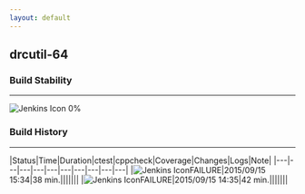 ```yaml
---
layout: default
---
```

## drcutil-64
### Build Stability
___
![Jenkins Icon](http://jenkinshrg.github.io/images/48x48/health-00to19.png)
0%
  
### Build History
___
|Status|Time|Duration|<span class='badge'>ctest</span>|<span class='badge'>cppcheck</span>|Coverage|Changes|Logs|Note|
|---|---|---|---|---|---|---|---|---|---|
|![Jenkins Icon](http://jenkinshrg.github.io/images/24x24/red.png)FAILURE|2015/09/15 15:34|38 min.|||||||
|![Jenkins Icon](http://jenkinshrg.github.io/images/24x24/red.png)FAILURE|2015/09/15 14:35|42 min.|||||||
